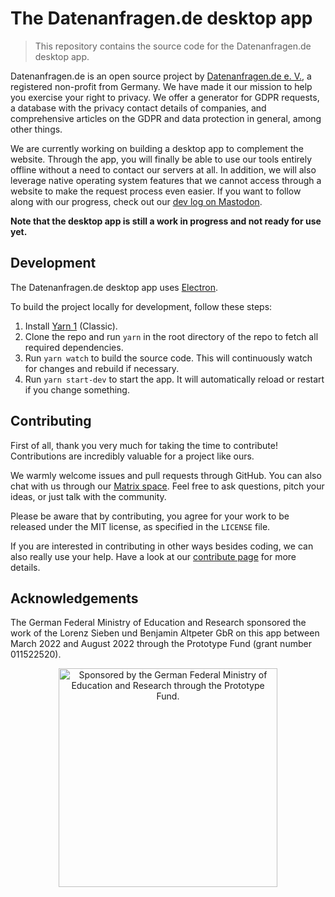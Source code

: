# The Datenanfragen.de desktop app

> This repository contains the source code for the Datenanfragen.de desktop app.

Datenanfragen.de is an open source project by [Datenanfragen.de e.&nbsp;V.](https://www.datarequests.org/verein), a registered non-profit from Germany. We have made it our mission to help you exercise your right to privacy. We offer a generator for GDPR requests, a database with the privacy contact details of companies, and comprehensive articles on the GDPR and data protection in general, among other things.

<!-- TODO: Screenshot -->

We are currently working on building a desktop app to complement the website. Through the app, you will finally be able to use our tools entirely offline without a need to contact our servers at all. In addition, we will also leverage native operating system features that we cannot access through a website to make the request process even easier. If you want to follow along with our progress, check out our [dev log on Mastodon](https://chaos.social/@dev_at_datarequestsORG).

**Note that the desktop app is still a work in progress and not ready for use yet.**

## Development

The Datenanfragen.de desktop app uses [Electron](https://www.electronjs.org/).

To build the project locally for development, follow these steps:

1. Install [Yarn 1](https://classic.yarnpkg.com/en/docs/install) (Classic).
2. Clone the repo and run `yarn` in the root directory of the repo to fetch all required dependencies.
3. Run `yarn watch` to build the source code. This will continuously watch for changes and rebuild if necessary.
4. Run `yarn start-dev` to start the app. It will automatically reload or restart if you change something.

## Contributing

First of all, thank you very much for taking the time to contribute! Contributions are incredibly valuable for a project like ours.

We warmly welcome issues and pull requests through GitHub. You can also chat with us through our [Matrix space](https://matrix.to/#/#datenanfragen:matrix.altpeter.me). Feel free to ask questions, pitch your ideas, or just talk with the community.

Please be aware that by contributing, you agree for your work to be released under the MIT license, as specified in the `LICENSE` file.

If you are interested in contributing in other ways besides coding, we can also really use your help. Have a look at our [contribute page](https://www.datarequests.org/contribute) for more details.

## Acknowledgements

The German Federal Ministry of Education and Research sponsored the work of the Lorenz Sieben und Benjamin Altpeter GbR on this app between March 2022 and August 2022 through the Prototype Fund (grant number 011522520).

<p align="center">
  <img width="350" alt="Sponsored by the German Federal Ministry of Education and Research through the Prototype Fund." src="https://static.dacdn.de/other/bmbf-ptf-logo.svg">
</p>
